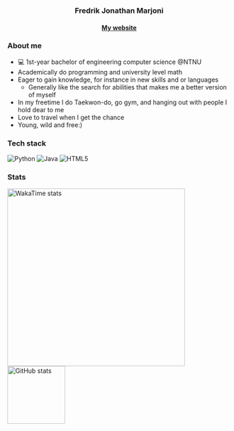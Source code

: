 <h3 align="center">Fredrik Jonathan Marjoni</h3>
<h4 align="center">
  <a href="https://marjoni-fj.github.io/E-portofolioV1/">My website</a>
</h4>




### About me
- 💻 1st-year bachelor of engineering computer science @NTNU
- Academically do programming and university level math
- Eager to gain knowledge, for instance in new skills and or languages
  * Generally like the search for abilities that makes me a better version of myself 
- In my freetime I do Taekwon-do, go gym, and hanging out with people I hold dear to me
- Love to travel when I get the chance
- Young, wild and free:)

### Tech stack
![Python](https://img.shields.io/badge/Python-3776AB?logo=python&logoColor=white)
![Java](https://img.shields.io/badge/Java-ED8B00?logo=openjdk&logoColor=white)
![HTML5](https://img.shields.io/badge/HTML5-E34F26?logo=html5&logoColor=white)

### Stats
<!-- Keep the cards, move them lower -->
<p align="left">
  <img src="https://github-readme-stats.vercel.app/api/wakatime?username=Marjonifj&layout=compact&theme=radical&hide=other" alt="WakaTime stats" height="400">
  <img src="https://github-readme-stats.vercel.app/api?username=Marjoni-fj&show_icons=true&theme=radical" alt="GitHub stats" height="130">
</p>


